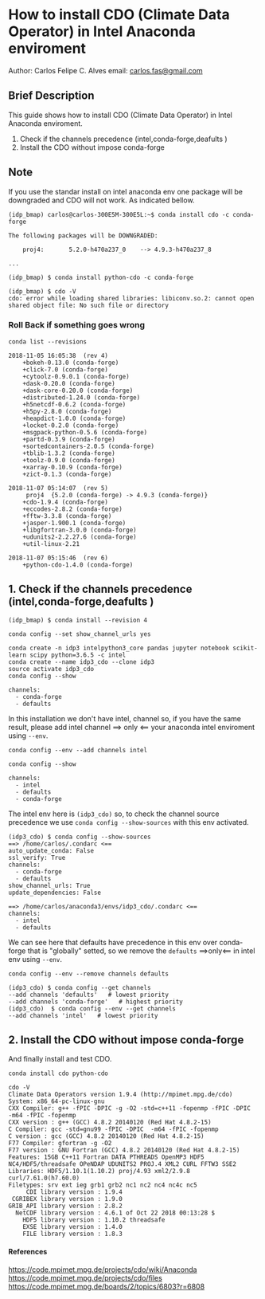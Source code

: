 
# How to install CDO (Climate Data Operator) in Intel Anaconda enviroment

Author: Carlos Felipe C. Alves
email: carlos.fas@gmail.com


## Brief Description

This guide shows how to install CDO (Climate Data Operator) in Intel Anaconda enviroment.

1. Check if the channels precedence (intel,conda-forge,deafults )
2. Install the CDO without impose conda-forge

## Note

If you use the standar install on intel anaconda env one package will be downgraded and CDO will not work. As indicated bellow.

~~~
(idp_bmap) carlos@carlos-300E5M-300E5L:~$ conda install cdo -c conda-forge

The following packages will be DOWNGRADED:

    proj4:       5.2.0-h470a237_0    --> 4.9.3-h470a237_8

...

(idp_bmap) $ conda install python-cdo -c conda-forge

(idp_bmap) $ cdo -V
cdo: error while loading shared libraries: libiconv.so.2: cannot open shared object file: No such file or directory
~~~

### Roll Back if something goes wrong

~~~
conda list --revisions

2018-11-05 16:05:38  (rev 4)
    +bokeh-0.13.0 (conda-forge)
    +click-7.0 (conda-forge)
    +cytoolz-0.9.0.1 (conda-forge)
    +dask-0.20.0 (conda-forge)
    +dask-core-0.20.0 (conda-forge)
    +distributed-1.24.0 (conda-forge)
    +h5netcdf-0.6.2 (conda-forge)
    +h5py-2.8.0 (conda-forge)
    +heapdict-1.0.0 (conda-forge)
    +locket-0.2.0 (conda-forge)
    +msgpack-python-0.5.6 (conda-forge)
    +partd-0.3.9 (conda-forge)
    +sortedcontainers-2.0.5 (conda-forge)
    +tblib-1.3.2 (conda-forge)
    +toolz-0.9.0 (conda-forge)
    +xarray-0.10.9 (conda-forge)
    +zict-0.1.3 (conda-forge)

2018-11-07 05:14:07  (rev 5)
     proj4  {5.2.0 (conda-forge) -> 4.9.3 (conda-forge)}
    +cdo-1.9.4 (conda-forge)
    +eccodes-2.8.2 (conda-forge)
    +fftw-3.3.8 (conda-forge)
    +jasper-1.900.1 (conda-forge)
    +libgfortran-3.0.0 (conda-forge)
    +udunits2-2.2.27.6 (conda-forge)
    +util-linux-2.21

2018-11-07 05:15:46  (rev 6)
    +python-cdo-1.4.0 (conda-forge)

~~~

## 1. Check if the channels precedence (intel,conda-forge,deafults )


~~~
(idp_bmap) $ conda install --revision 4

conda config --set show_channel_urls yes

conda create -n idp3 intelpython3_core pandas jupyter notebook scikit-learn scipy python=3.6.5 -c intel
conda create --name idp3_cdo --clone idp3
source activate idp3_cdo
conda config --show

channels:
  - conda-forge
  - defaults
~~~
In this installation we don't have intel, channel so, if you have the same result, please add intel channel ==> only <==  your anaconda intel enviroment using `--env`.

~~~
conda config --env --add channels intel

conda config --show

channels:
  - intel
  - defaults
  - conda-forge
~~~

The intel env here is `(idp3_cdo)` so, to check the channel source precedence we use `conda config --show-sources` with this env activated.

~~~
(idp3_cdo) $ conda config --show-sources
==> /home/carlos/.condarc <==
auto_update_conda: False
ssl_verify: True
channels:
  - conda-forge
  - defaults
show_channel_urls: True
update_dependencies: False

==> /home/carlos/anaconda3/envs/idp3_cdo/.condarc <==
channels:
  - intel
  - defaults
~~~

We can see here that defaults have precedence in this env over conda-forge that is "globally" setted, so we remove the `defaults` ==>only<== in intel env using  `--env`. 

~~~
conda config --env --remove channels defaults

(idp3_cdo) $ conda config --get channels
--add channels 'defaults'   # lowest priority
--add channels 'conda-forge'   # highest priority
(idp3_cdo)  $ conda config --env --get channels
--add channels 'intel'   # lowest priority
~~~

## 2. Install the CDO without impose conda-forge

And finally install and test CDO. 

~~~
conda install cdo python-cdo 

cdo -V
Climate Data Operators version 1.9.4 (http://mpimet.mpg.de/cdo)
System: x86_64-pc-linux-gnu
CXX Compiler: g++ -fPIC -DPIC -g -O2 -std=c++11 -fopenmp -fPIC -DPIC  -m64 -fPIC -fopenmp 
CXX version : g++ (GCC) 4.8.2 20140120 (Red Hat 4.8.2-15)
C Compiler: gcc -std=gnu99 -fPIC -DPIC  -m64 -fPIC -fopenmp  
C version : gcc (GCC) 4.8.2 20140120 (Red Hat 4.8.2-15)
F77 Compiler: gfortran -g -O2
F77 version : GNU Fortran (GCC) 4.8.2 20140120 (Red Hat 4.8.2-15)
Features: 15GB C++11 Fortran DATA PTHREADS OpenMP3 HDF5 NC4/HDF5/threadsafe OPeNDAP UDUNITS2 PROJ.4 XML2 CURL FFTW3 SSE2
Libraries: HDF5/1.10.1(1.10.2) proj/4.93 xml2/2.9.8 curl/7.61.0(h7.60.0)
Filetypes: srv ext ieg grb1 grb2 nc1 nc2 nc4 nc4c nc5 
     CDI library version : 1.9.4
 CGRIBEX library version : 1.9.0
GRIB_API library version : 2.8.2
  NetCDF library version : 4.6.1 of Oct 22 2018 00:13:28 $
    HDF5 library version : 1.10.2 threadsafe
    EXSE library version : 1.4.0
    FILE library version : 1.8.3
~~~

#### References

https://code.mpimet.mpg.de/projects/cdo/wiki/Anaconda
https://code.mpimet.mpg.de/projects/cdo/files
https://code.mpimet.mpg.de/boards/2/topics/6803?r=6808



